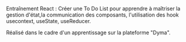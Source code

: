 Entraînement React : Créer une To Do List pour apprendre à maîtriser la gestion d'état,la communication des composants, l'utilisation des hook usecontext, useState, useReducer.

Réalisé dans le cadre d'un apprentissage sur la plateforme "Dyma".
